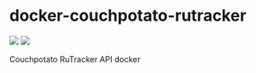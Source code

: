 # docker-couchpotato-rutracker
[![](https://images.microbadger.com/badges/image/vladshub/couchpotato-rutracker.svg)](http://microbadger.com/images/vladshub/couchpotato-rutracker "Get your own image badge on microbadger.com")
[![](https://images.microbadger.com/badges/version/vladshub/couchpotato-rutracker.svg)](http://microbadger.com/images/vladshub/couchpotato-rutracker "Get your own version badge on microbadger.com")

Couchpotato RuTracker API docker 
